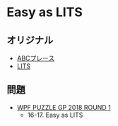 # Easy as LITS

## オリジナル
- [ABCプレース](easyas.md)
- [LITS](lits.md)

## 問題
- [WPF PUZZLE GP 2018 ROUND 1](../questions/wpfpgp2018_1.md)
	- 16-17. Easy as LITS
